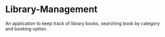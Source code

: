 # Library-Management
An application to keep track of library books, searching book by category and booking option.
